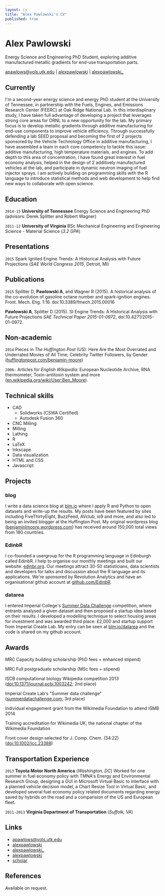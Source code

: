 ```yaml
---
layout: cv
title: "Alex Pawlowski's CV"
published: true
---
```



# Alex Pawlowski
Energy Science and Engineering PhD Student, exploring additive manufactured metallic gradients for end-use transportation parts.

<div id="webaddress">
<a href="mailto:apawlows@vols.utk.edu">apawlows@vols.utk.edu</a>
|
<i class="fa fa-github"></i> <a href="http://github.com/alexpawlowski">alexpawlowski</a>
|
<i class="fa fa-twitter"></i> <a href="http://twitter.com/alexpawlowski_">alexpawlowski_</a>
</div>


## Currently

I'm a second-year energy science and energy PhD student at the University of Tennessee, in partnership with the Fuels, Engines, and Emissions Research Center (FEERC) at Oak Ridge National Lab. In this interdisplinary study, I have taken full advantage of developing a project that leverages strong core areas for ORNL to a new opportunity for the lab. My primary focus is to develop metallic gradients through additive manufacturing for end-use components to improve vehicle efficiency. Through successfully defending a lab SEED proposal and becoming the first of 2 projects sponsored by the Vehicle Technology Office in additive manufacturing, I have assembled a team in each core competency to tackle this issue: additive manufacturing, high temperature materials, and engines. To add depth to this area of concentration, I have found great interest in fuel economy analysis, helped in the design of 2 additively manufactured vehicles at the lab, and participate in dynamic neutron imaging of fuel injector sprays. I am actively building on programming skills with the R language to introduce statistical methods and web development to help find new ways to collaborate with open science.

## Education

`2014-15`
__University of Tennessee__ Energy Science and Engineering PhD (advisors: Derek Splitter and Robert Wagner)

`2011-12`
__University of Virginia__ BSc Mechanical Engineering and Engineering Science - Material Science (_3.2 GPA_)

## Presentations

`2015`
Spark Ignited Engine Trends: A Historical Analysis with Future Projections (_SAE World Congress 2015_, Detroit, MI)
<!--
### Tutorials

`2014`
WikiProject Computational Biology half-day tutorial (_ISMB_, Boston, USA)

### Talks

`2015`
EdinbR: The Edinburgh R usergroup (_various_)

### Posters

`2015`
-->

## Publications

<!-- ### Journals -->

`2015`
Splitter D, __Pawlowski A__, and Wagner R (2015). A historical analysis of the co-evolution of gasoline octane number and spark-ignition engines. Front. Mech. Eng. 1:16. doi:10.3389/fmech.2015.00016

__Pawlowski A__, Splitter D (2015). SI Engine Trends: A Historical Analysis with Future Projections _SAE Technical Paper 2015-01-0972_, doi:10.4271/2015-01-0972.


## Non-academic

`2014` Pieces in _The Huffington Post_ (US): Here Are the Most Overrated and Underrated Movies of All Time; Celebrity Twitter Followers, by Gender ([huffingtonpost.com/benjamin-moore](http://www.huffingtonpost.com/benjamin-moore/))

`2006–` Articles for _English Wikipedia_: European Nucleotide Archive, RNA thermometer, Toxin-antitoxin system and more ([en.wikipedia.org/wiki/User:Ben_Moore](https://en.wikipedia.org/wiki/User:Ben_Moore)).

## Technical skills

* CAD
	* Solidworks (CSWA Certified)
    * Autodesk Fusion 360
* CNC Milling
* Milling
* Lathing
* R
* LaTeX
* Inkscape
* Data visualization
* HTML and CSS
* Javascript

## Projects

### blog

I write a data science blog at [blm.io](http://blm.io) where I apply R and Python to open datasets and write-up the results. My posts have been featured by sites including FiveThirtyEight, BuzzFeed, AVclub, io9 and more, and also led to being an invited blogger at the Huffington Post. My original wordpress blog ([benjaminlmoore.wordpress.com](http://benjaminlmoore.wordpress.com)) has received around 150,000 total views from 180 countries.

### EdinbR
I co-founded a usergroup for the R programming language in Edinburgh called EdinbR. I help to organise our monthly meetings and built our website: [edinbr.org](http://edinbr.org). Our meetings attract 30-50 statisticians, data scientists and developers for talks and discussion about the R language and its applications. We're sponsored by Revolution Analytics and have an organisational github account at [github.com/EdinbR](https://github.com/EdinbR).

### datarea

I entered Imperial College's [Summer Data Challenge](https://www.imperial.ac.uk/data-science/education/summer-data-challenge/) competition, where entrants analysed a given dataset and then proposed a startup idea based on their results. I developed a modelling technique to select housing areas for investment and was awarded third place: £2,000 and startup support from Imperial Create Lab. My entry can be seen at [blm.io/datarea](http://blm.io/datarea) and the code is shared on my github account.

## Awards

MRC Capacity building scholarship (PhD fees + enhanced stipend)

MRC Full postgraduate scholarship (MSc fees + stipend)

ISCB computational biology Wikipedia competition 2013 ([doi:10.1371/journal.pcbi.1003242](http://dx.doi.org/10.1371/journal.pcbi.1003242); 2nd place)

Imperial Create Lab's "Summer data challenge" ([summerdatachallenge.com](http://summerdatachallenge.com); 3rd place)

Individual engagement grant from the Wikimedia Foundation to attend ISMB 2014

Training accreditation for Wikimedia UK, the national chapter of the Wikimedia Foundation

Front cover design selected for J. Comp. Chem. (34:22) ([doi:10.1002/jcc.23388](http://dx.doi.org/10.1002/jcc.23388))

## Transportation Experience

`2013`
__Toyota Motor North America__ (_Washington, DC_)
Worked for one summer in fuel economy policy with TMNA's Energy and Environmental Research Group, designing a GUI in Microsoft Virtual Basic to interface with a planned vehicle decision model, a Chart Resize Tool in Virtual Basic, and developed several fuel economy policy related documents regarding energy saved by hybrids on the road and a comparision of the US and European fleet. 

`2011-2013`
__Virginia Department of Transportation__ (_Suffolk, VA_)


## Links

* <i class="fa fa-envelope"></i> <a href="mailto:apawlows@vols.utk.edu">apawlows@vols.utk.edu</a><br />
* <i class="fa fa-github"></i> <a href="http://github.com/alexpawlowski">alexpawlowski</a><br />
*  <i class="fa fa-twitter"></i> <a href="http://twitter.com/alexpawlowski_">alexpawlowski_</a><br />
*  <i class="fa fa-stack-overflow"></i> <a href="http://stackoverflow.com/users/5640617/alex-pawlowski">alexpawlowski</a>
* <i class="fa fa-google"></i> <a href="https://scholar.google.com/citations?user=MLhGOi4AAAAJ">scholar</a>

## References

Available on request.

<!-- ### Footer

Last updated: December 2015 -->
